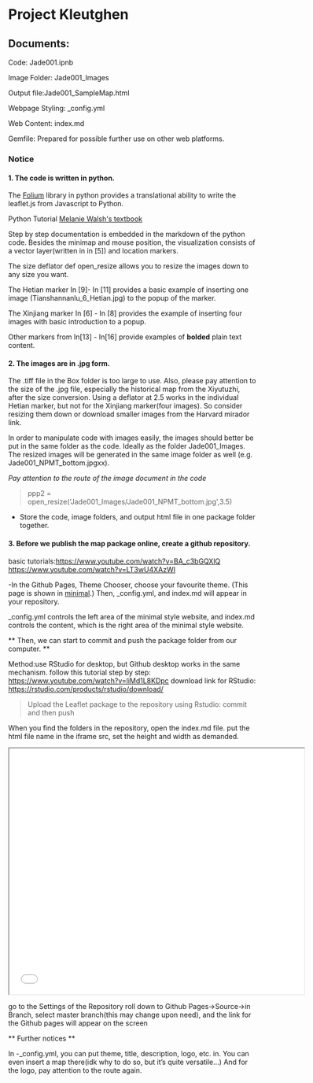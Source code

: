 # Project Kleutghen

## Documents: 
Code: Jade001.ipnb

Image Folder: Jade001_Images

Output file:Jade001_SampleMap.html

Webpage Styling: _config.yml

Web Content: index.md

Gemfile: Prepared for possible further use on other web platforms.

### Notice
#### 1. The code is written in python. 
The [Folium](https://python-visualization.github.io/folium/) library in python provides a translational ability to write the leaflet.js from Javascript to Python.

Python Tutorial [Melanie Walsh's textbook](bookhttps://melaniewalsh.github.io/Intro-Cultural-Analytics/Python/Installation.html)

Step by step documentation is embedded in the markdown of the python code. Besides the minimap and mouse position, the visualization consists of a vector layer(written in in [5]) and location markers.

The size deflator def open_resize allows you to resize the images down to any size you want.

The Hetian marker In [9]- In [11] provides a basic example of inserting one image (Tianshannanlu_6_Hetian.jpg) to the popup of the marker. 

The Xinjiang marker In [6] - In [8] provides the example of inserting four images with basic introduction to a popup.

Other markers from In[13] - In[16] provide examples of **bolded** plain text content. 

#### 2. The images are in .jpg form.

The .tiff file in the Box folder is too large to use. Also, please pay attention to the size of the .jpg file, especially the historical map from the Xiyutuzhi, after the size conversion. Using a deflator at 2.5 works in the individual Hetian marker, but not for the Xinjiang marker(four images). So consider resizing them down or download smaller images from the Harvard mirador link.

In order to manipulate code with images easily, the images should better be put in the same folder as the code. Ideally as the folder Jade001_Images. The resized images will be generated in the same image folder as well (e.g. Jade001_NPMT_bottom.jpgxx). 

*Pay attention to the route of the image document in the code*

>ppp2 = open_resize('Jade001_Images/Jade001_NPMT_bottom.jpg',3.5)

* Store the code, image folders, and output html file in one package folder together. 


#### 3. Before we publish the map package online, create a github repository.
basic tutorials:https://www.youtube.com/watch?v=BA_c3bGQXlQ
                           https://www.youtube.com/watch?v=LT3wU4XAzWI

-In the Github Pages, Theme Chooser, choose your favourite theme. (This page is shown in [minimal](https://github.com/pages-themes/minimal).) Then, _config.yml, and index.md will appear in your repository.

_config.yml controls the left area of the minimal style website,
and index.md controls the content, which is the right area of the minimal style website. 
 
** Then, we can start to commit and push the package folder from our computer. **
 
Method:use RStudio for desktop, but Github desktop works in the same mechanism.
follow this tutorial step by step: https://www.youtube.com/watch?v=liMd1L8KDpc
download link for RStudio:  https://rstudio.com/products/rstudio/download/
 
>Upload the Leaflet package to the repository using Rstudio: commit and then push 
 
When you find the folders in the repository, open the index.md file. 
put the html file name in the iframe src, set the height and width as demanded. 
<iframe src="Jade001_SampleMap.html" height="500" width="600"></iframe>
 
 
go to the Settings of the Repository
 	 roll down to Github Pages->Source->in Branch, select master branch(this 
may change upon need), and the link for the Github pages will appear on the screen 
 
** Further notices **

In -_config.yml, you can put theme, title, description, logo, etc. in. You can even insert a map there(idk why to do so, but it’s quite versatile...) And for the logo, pay attention to the route again. 
